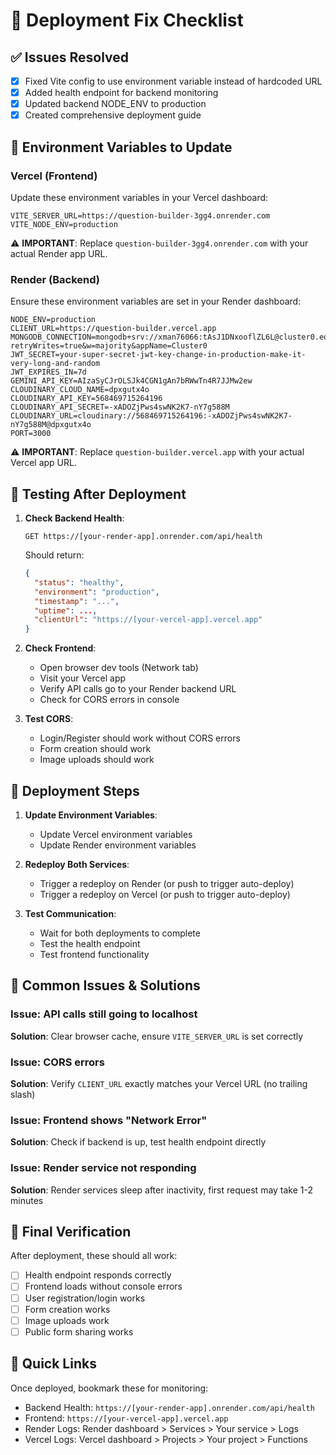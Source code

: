 # 🚀 Deployment Fix Checklist

## ✅ Issues Resolved
- [x] Fixed Vite config to use environment variable instead of hardcoded URL
- [x] Added health endpoint for backend monitoring
- [x] Updated backend NODE_ENV to production
- [x] Created comprehensive deployment guide

## 🔧 Environment Variables to Update

### Vercel (Frontend)
Update these environment variables in your Vercel dashboard:

```
VITE_SERVER_URL=https://question-builder-3gg4.onrender.com
VITE_NODE_ENV=production
```

⚠️ **IMPORTANT**: Replace `question-builder-3gg4.onrender.com` with your actual Render app URL.

### Render (Backend)
Ensure these environment variables are set in your Render dashboard:

```
NODE_ENV=production
CLIENT_URL=https://question-builder.vercel.app
MONGODB_CONNECTION=mongodb+srv://xman76066:tAsJ1DNxooflZL6L@cluster0.eotiafj.mongodb.net/?retryWrites=true&w=majority&appName=Cluster0
JWT_SECRET=your-super-secret-jwt-key-change-in-production-make-it-very-long-and-random
JWT_EXPIRES_IN=7d
GEMINI_API_KEY=AIzaSyCJrOLSJk4CGN1gAn7bRWwTn4R7JJMw2ew
CLOUDINARY_CLOUD_NAME=dpxgutx4o
CLOUDINARY_API_KEY=568469715264196
CLOUDINARY_API_SECRET=-xADOZjPws4swNK2K7-nY7g588M
CLOUDINARY_URL=cloudinary://568469715264196:-xADOZjPws4swNK2K7-nY7g588M@dpxgutx4o
PORT=3000
```

⚠️ **IMPORTANT**: Replace `question-builder.vercel.app` with your actual Vercel app URL.

## 🧪 Testing After Deployment

1. **Check Backend Health**:
   ```
   GET https://[your-render-app].onrender.com/api/health
   ```
   Should return:
   ```json
   {
     "status": "healthy",
     "environment": "production",
     "timestamp": "...",
     "uptime": ...,
     "clientUrl": "https://[your-vercel-app].vercel.app"
   }
   ```

2. **Check Frontend**:
   - Open browser dev tools (Network tab)
   - Visit your Vercel app
   - Verify API calls go to your Render backend URL
   - Check for CORS errors in console

3. **Test CORS**:
   - Login/Register should work without CORS errors
   - Form creation should work
   - Image uploads should work

## 🔄 Deployment Steps

1. **Update Environment Variables**:
   - Update Vercel environment variables
   - Update Render environment variables

2. **Redeploy Both Services**:
   - Trigger a redeploy on Render (or push to trigger auto-deploy)
   - Trigger a redeploy on Vercel (or push to trigger auto-deploy)

3. **Test Communication**:
   - Wait for both deployments to complete
   - Test the health endpoint
   - Test frontend functionality

## 🐛 Common Issues & Solutions

### Issue: API calls still going to localhost
**Solution**: Clear browser cache, ensure `VITE_SERVER_URL` is set correctly

### Issue: CORS errors
**Solution**: Verify `CLIENT_URL` exactly matches your Vercel URL (no trailing slash)

### Issue: Frontend shows "Network Error"
**Solution**: Check if backend is up, test health endpoint directly

### Issue: Render service not responding
**Solution**: Render services sleep after inactivity, first request may take 1-2 minutes

## 📝 Final Verification

After deployment, these should all work:
- [ ] Health endpoint responds correctly
- [ ] Frontend loads without console errors
- [ ] User registration/login works
- [ ] Form creation works
- [ ] Image uploads work
- [ ] Public form sharing works

## 🔗 Quick Links

Once deployed, bookmark these for monitoring:
- Backend Health: `https://[your-render-app].onrender.com/api/health`
- Frontend: `https://[your-vercel-app].vercel.app`
- Render Logs: Render dashboard > Services > Your service > Logs
- Vercel Logs: Vercel dashboard > Projects > Your project > Functions

